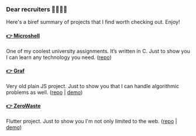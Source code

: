 ### Dear recruiters 👩‍💼👨‍💼	
Here's a biref summary of projects that I find worth checking out.
Enjoy!
#### [👉 Microshell](https://github.com/remes2000/microshell)
One of my coolest university assignments. It’s written in C. Just to show you I can learn any technology you need.
([repo](https://github.com/remes2000/microshell))
#### [👉 Graf](https://github.com/remes2000/graf)
Very old plain JS project. Just to show you that I can handle algorithmic problems as well.
 ([repo](https://github.com/remes2000/graf) | [demo](https://graf.nieruchalski.pl/))
#### [👉 ZeroWaste](https://github.com/remes2000/zero-waste)
Flutter project. Just to show you I'm not only limited to the web.
 ([repo](https://github.com/remes2000/zero-waste) | [demo](https://zerowaste.nieruchalski.pl/))
